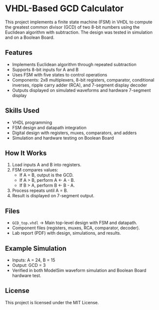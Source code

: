 # VHDL-Based GCD Calculator

This project implements a finite state machine (FSM) in VHDL to compute the greatest common divisor (GCD) of two 8-bit numbers using the Euclidean algorithm with subtraction. The design was tested in simulation and on a Boolean Board.

## Features
- Implements Euclidean algorithm through repeated subtraction
- Supports 8-bit inputs for A and B
- Uses FSM with five states to control operations
- Components: 2x8 multiplexers, 8-bit registers, comparator, conditional inverses, ripple carry adder (RCA), and 7-segment display decoder
- Outputs displayed on simulated waveforms and hardware 7-segment display

## Skills Used
- VHDL programming
- FSM design and datapath integration
- Digital design with registers, muxes, comparators, and adders
- Simulation and hardware testing on Boolean Board

## How It Works
1. Load inputs A and B into registers.
2. FSM compares values:
   - If A = B, output is the GCD.
   - If A > B, perform A ← A - B.
   - If B > A, perform B ← B - A.
3. Process repeats until A = B.
4. Result is displayed on 7-segment output.

## Files
- `GCD_top.vhdl` → Main top-level design with FSM and datapath.
- Component files (registers, muxes, RCA, comparator, decoder).
- Lab report (PDF) with design, simulations, and results.

## Example Simulation
- Inputs: A = 24, B = 15
- Output: GCD = 3
- Verified in both ModelSim waveform simulation and Boolean Board hardware test.

## License
This project is licensed under the MIT License.
